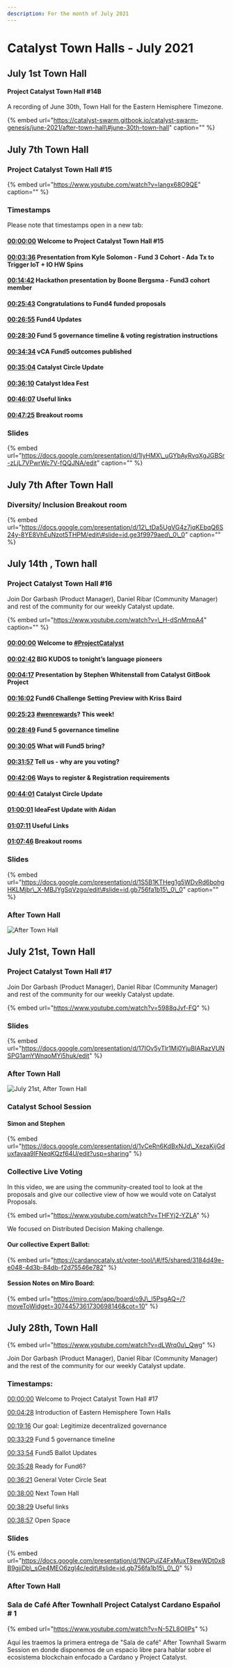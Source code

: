 ```yaml
---
description: For the month of July 2021
---
```


# Catalyst Town Halls - July 2021

## July 1st Town Hall

#### Project Catalyst Town Hall \#14B

A recording of June 30th, Town Hall for the Eastern Hemisphere Timezone.

{% embed url="https://catalyst-swarm.gitbook.io/catalyst-swarm-genesis/june-2021/after-town-hall\#june-30th-town-hall" caption="" %}

## July 7th Town Hall

### Project Catalyst Town Hall \#15

{% embed url="https://www.youtube.com/watch?v=langx68O9QE" caption="" %}

### Timestamps

Please note that timestamps open in a new tab:

#### [00:00:00](https://www.youtube.com/watch?v=langx68O9QE&t=0s) Welcome to Project Catalyst Town Hall \#15

#### [00:03:36](https://www.youtube.com/watch?v=langx68O9QE&t=216s) Presentation from Kyle Solomon - Fund 3 Cohort - Ada Tx to Trigger IoT + IO HW Spins

#### [00:14:42](https://www.youtube.com/watch?v=langx68O9QE&t=882s) Hackathon presentation by Boone Bergsma - Fund3 cohort member

#### [00:25:43](https://www.youtube.com/watch?v=langx68O9QE&t=1543s) Congratulations to Fund4 funded proposals

#### [00:26:55](https://www.youtube.com/watch?v=langx68O9QE&t=1615s) Fund4 Updates

#### [00:28:30](https://www.youtube.com/watch?v=langx68O9QE&t=1710s) Fund 5 governance timeline & voting registration instructions

#### [00:34:34](https://www.youtube.com/watch?v=langx68O9QE&t=2074s) vCA Fund5 outcomes published

#### [00:35:04](https://www.youtube.com/watch?v=langx68O9QE&t=2104s) Catalyst Circle Update

#### [00:36:10](https://www.youtube.com/watch?v=langx68O9QE&t=2170s) Catalyst Idea Fest

#### [00:46:07](https://www.youtube.com/watch?v=langx68O9QE&t=2767s) Useful links

#### [00:47:25](https://www.youtube.com/watch?v=langx68O9QE&t=2845s) Breakout rooms

### Slides

{% embed url="https://docs.google.com/presentation/d/1lyHMX\_uGYbAyRvqXgJGBSr-zLjL7VPwrWc7V-fQQJNA/edit" caption="" %}

## July 7th After Town Hall

### Diversity/ Inclusion Breakout room

{% embed url="https://docs.google.com/presentation/d/12\_tDa5UgVG4z7jqKEbqQ6S24y-8YE8VhEuNzot5THPM/edit\#slide=id.ge3f9979aed\_0\_0" caption="" %}

## July 14th , Town hall

### Project Catalyst Town Hall \#16

Join Dor Garbash \(Product Manager\), Daniel Ribar \(Community Manager\) and rest of the community for our weekly Catalyst update.

{% embed url="https://www.youtube.com/watch?v=\_H-dSnMmpA4" caption="" %}

#### [00:00:00](https://www.youtube.com/watch?v=_H-dSnMmpA4&t=0s) Welcome to [\#ProjectCatalyst](https://www.youtube.com/hashtag/projectcatalyst)

#### [00:02:42](https://www.youtube.com/watch?v=_H-dSnMmpA4&t=162s) BIG KUDOS to tonight’s language pioneers

#### [00:04:17](https://www.youtube.com/watch?v=_H-dSnMmpA4&t=257s) Presentation by Stephen Whitenstall from Catalyst GitBook Project

#### [00:16:02](https://www.youtube.com/watch?v=_H-dSnMmpA4&t=962s) Fund6 Challenge Setting Preview with Kriss Baird

#### [00:25:23](https://www.youtube.com/watch?v=_H-dSnMmpA4&t=1523s) [\#wenrewards](https://www.youtube.com/hashtag/wenrewards)? This week!

#### [00:28:49](https://www.youtube.com/watch?v=_H-dSnMmpA4&t=1729s) Fund 5 governance timeline

#### [00:30:05](https://www.youtube.com/watch?v=_H-dSnMmpA4&t=1805s) What will Fund5 bring?

#### [00:31:57](https://www.youtube.com/watch?v=_H-dSnMmpA4&t=1917s) Tell us - why are you voting?

#### [00:42:06](https://www.youtube.com/watch?v=_H-dSnMmpA4&t=2526s) Ways to register & Registration requirements

#### [00:44:01](https://www.youtube.com/watch?v=_H-dSnMmpA4&t=2641s) Catalyst Circle Update

#### [01:00:01](https://www.youtube.com/watch?v=_H-dSnMmpA4&t=3601s) IdeaFest Update with Aidan

#### [01:07:11](https://www.youtube.com/watch?v=_H-dSnMmpA4&t=4031s) Useful Links

#### [01:07:46](https://www.youtube.com/watch?v=_H-dSnMmpA4&t=4066s) Breakout rooms

### Slides

{% embed url="https://docs.google.com/presentation/d/1S5B1KTHeg1g5WDvRd6bohgHKLMjbr\_X-MBJYgSqVzgo/edit\#slide=id.gb756fa1b15\_0\_0" caption="" %}

### After Town Hall

![After Town Hall](https://user-images.githubusercontent.com/25156451/125838656-0348caba-66ce-4534-a02e-c6fd3f7c521c.png)

## July 21st, Town Hall

### Project Catalyst Town Hall \#17

Join Dor Garbash \(Product Manager\), Daniel Ribar \(Community Manager\) and rest of the community for our weekly Catalyst update.

{% embed url="https://www.youtube.com/watch?v=5988qJvf-FQ" %}

### Slides

{% embed url="https://docs.google.com/presentation/d/17IOv5yTlr1Mj0YjuBIARazVUNSPG1amYWnqoMYi5huk/edit" %}

### After Town Hall

![July 21st, After Town Hall](../.gitbook/assets/2021-07-21-4-.png)

### Catalyst School Session

#### Simon and Stephen

{% embed url="https://docs.google.com/presentation/d/1vCeRn6KdBxNJd\_XezaKijGduxfavaa9lFNeqKQzf64U/edit?usp=sharing" %}

### Collective Live Voting

In this video, we are using the community-created tool to look at the proposals and give our collective view of how we would vote on Catalyst Proposals.

{% embed url="https://www.youtube.com/watch?v=THFYj2-YZLA" %}

 We focused on Distributed Decision Making challenge. 

#### Our collective Expert Ballot:

{% embed url="https://cardanocataly.st/voter-tool/\#/f5/shared/3184d49e-e048-4d3b-84db-f2d75546e782" %}

#### Session Notes on Miro Board:

{% embed url="https://miro.com/app/board/o9J\_l5PsgAQ=/?moveToWidget=3074457361730698146&cot=10" %}

## July 28th, Town Hall

{% embed url="https://www.youtube.com/watch?v=dLWrq0u\_Qwg" %}

Join Dor Garbash \(Product Manager\), Daniel Ribar \(Community Manager\) and the rest of the community for our weekly Catalyst update.

###  Timestamps:

[00:00:00](https://www.youtube.com/watch?v=dLWrq0u_Qwg&t=0s) Welcome to Project Catalyst Town Hall \#17 

[00:04:28](https://www.youtube.com/watch?v=dLWrq0u_Qwg&t=268s) Introduction of Eastern Hemisphere Town Halls 

[00:19:16](https://www.youtube.com/watch?v=dLWrq0u_Qwg&t=1156s) Our goal: Legitimize decentralized governance 

[00:33:29](https://www.youtube.com/watch?v=dLWrq0u_Qwg&t=2009s) Fund 5 governance timeline

[00:33:54](https://www.youtube.com/watch?v=dLWrq0u_Qwg&t=2034s) Fund5 Ballot Updates 

[00:35:28](https://www.youtube.com/watch?v=dLWrq0u_Qwg&t=2128s) Ready for Fund6?

[00:36:21](https://www.youtube.com/watch?v=dLWrq0u_Qwg&t=2181s) General Voter Circle Seat 

[00:38:00](https://www.youtube.com/watch?v=dLWrq0u_Qwg&t=2280s) Next Town Hall 

[00:38:29](https://www.youtube.com/watch?v=dLWrq0u_Qwg&t=2309s) Useful links 

[00:38:57](https://www.youtube.com/watch?v=dLWrq0u_Qwg&t=2337s) Open Space

### Slides

{% embed url="https://docs.google.com/presentation/d/1NGPulZ4FxMuxT8ewWDt0x8B9gjiDb\_sGe4MEO6zgI4c/edit\#slide=id.gb756fa1b15\_0\_0" %}

### After Town Hall

### Sala de Café After Townhall Project Catalyst Cardano Español \# 1

{% embed url="https://www.youtube.com/watch?v=N-5ZL8OlIPs" %}

Aquí les traemos la primera entrega de "Sala de café" After Townhall Swarm Session en donde disponemos de un espacio libre para hablar sobre el ecosistema blockchain enfocado a Cardano y Project Catalyst.











